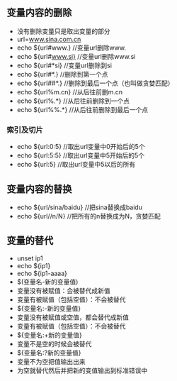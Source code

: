 ## 变量内容的删除
- 没有删除变量只是取出变量的部分
- url=www.sina.com.cn
- echo ${url#www.}     //变量url删除www.
- echo ${url#www.si}   //变量url删除www.si
- echo ${url#*si}      //变量url删除到si
- echo ${url#*.}       //删除到第一个点
- echo ${url##*.}      //删除到最后一个点（也叫做贪婪匹配）
- echo ${url%m.cn}     //从后往前删m.cn
- echo ${url%.*}       //从后往前删除到一个点
- echo ${url%%.*}      //从后往前删除到最后一个点
### 索引及切片
- echo ${url:0:5}      //取出url变量中0开始后的5个
- echo ${url:5:5}      //取出url变量中5开始后的5个
- echo ${url:5}        //取出url变量中5以后的所有
## 变量内容的替换
- echo ${url/sina/baidu}    //把sina替换成baidu
- echo ${url//n/N}          //把所有的n替换成为N，贪婪匹配
## 变量的替代
- unset ip1
- echo ${ip1}
- echo ${ip1-aaaa} 
- $(变量名-新的变量值)
- 变量没有被赋值：会被替代成新值
- 变量有被赋值（包括空值）：不会被替代
- ${变量名:-新的变量值}
- 变量没有被赋值或空值，都会替代成新值
- 变量有被赋值（包括空值）：不会被替代
- ${变量名:+新的变量值}
- 变量不是空的时候会被替代
- ${变量名:?新的变量值}
- 变量不为空把值输出出来
- 为空就替代然后并把新的变值输出到标准错误中
